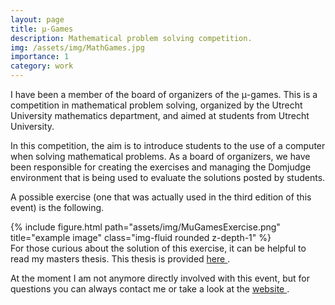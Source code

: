 ```yaml
---
layout: page
title: µ-Games
description: Mathematical problem solving competition.
img: /assets/img/MathGames.jpg
importance: 1
category: work
---
```


I have been a member of the board of organizers of the μ-games. This is a competition in mathematical problem solving, organized by the Utrecht University mathematics department, and aimed at students from Utrecht University.

In this competition, the aim is to introduce students to the use of a computer when solving mathematical problems. As a board of organizers, we have been responsible for creating the exercises and managing the Domjudge environment that is being used to evaluate the solutions posted by students.

A possible exercise (one that was actually used in the third edition of this event) is the following.

<div class="row">
    <div class="col-sm mt-3 mt-md-0">
        {% include figure.html path="assets/img/MuGamesExercise.png" title="example image" class="img-fluid rounded z-depth-1" %}
    </div>
</div>
<div class="caption">
    For those curious about the solution of this exercise, it can be helpful to read my masters thesis. This thesis is provided <a href="https://niekmooij.github.io/publications/"> here </a>.
</div>

At the moment I am not anymore directly involved with this event, but for questions you can always contact me or take a look at the <a href="https://clover.science.uu.nl/"> website </a>.




